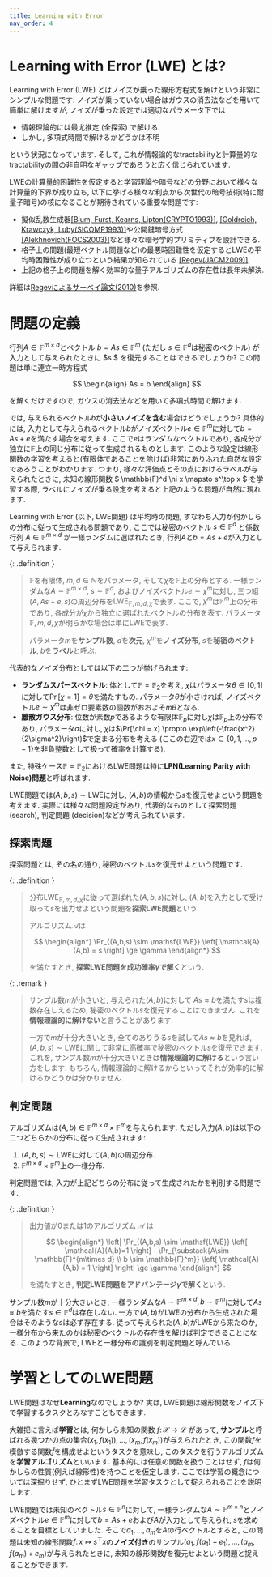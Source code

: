 ```yaml
---
title: Learning with Error
nav_order: 4
---
```


# Learning with Error (LWE) とは?

Learning with Error (LWE) とはノイズが乗った線形方程式を解けという非常にシンプルな問題です.
ノイズが乗っていない場合はガウスの消去法などを用いて簡単に解けますが, ノイズが乗った設定では適切なパラメータ下では
- 情報理論的には最尤推定 (全探索) で解ける.
- しかし, 多項式時間で解けるかどうかは不明

という状況になっています.
そして, これが情報論的なtractabilityと計算量的なtractabilityの間の非自明なギャップであろうと広く信じられています.

LWEの計算量的困難性を仮定すると学習理論や暗号などの分野において様々な計算量的下界が成り立ち, 以下に挙げる様々な利点から次世代の暗号技術(特に耐量子暗号)の核になることが期待されている重要な問題です:
- 擬似乱数生成器[[Blum, Furst, Kearns, Lipton(CRYPTO1993)]](https://link.springer.com/chapter/10.1007/3-540-48329-2_24), [[Goldreich, Krawczyk, Luby(SICOMP1993)]](https://epubs.siam.org/doi/10.1137/0222069)や公開鍵暗号方式[[Alekhnovich(FOCS2003)]](https://ieeexplore.ieee.org/abstract/document/1238204)など様々な暗号学的プリミティブを設計できる.
- 格子上の問題(最短ベクトル問題など)の最悪時困難性を仮定するとLWEの平均時困難性が成り立つという結果が知られている [[Regev(JACM2009)]](https://dl.acm.org/doi/10.1145/1568318.1568324).
- 上記の格子上の問題を解く効率的な量子アルゴリズムの存在性は長年未解決.

詳細は[Regevによるサーベイ論文(2010)](https://ieeexplore.ieee.org/document/5497885)を参照.

# 問題の定義

行列$A \in \mathbb{F}^{m\times d}$とベクトル $b = As \in \mathbb{F}^m$ (ただし $s \in \mathbb{F}^d$は秘密のベクトル) が入力として与えられたときに $s $
を復元することはできるでしょうか? この問題は単に連立一時方程式

$$
  \begin{align}
    As = b
  \end{align}
$$

を解くだけですので, ガウスの消去法などを用いて多項式時間で解けます.

では, 与えられるベクトル$b$が**小さいノイズを含む**場合はどうでしょうか?
具体的には, 入力として与えられるベクトル$b$がノイズベクトル$e \in \mathbb{F}^m$に対して$b=As + e$を満たす場合を考えます.
ここで$e$はランダムなベクトルであり, 各成分が独立に$\mathbb{F}$上の同じ分布に従って生成されるものとします.
このような設定は線形関数の学習を考えると(有限体であることを除けば)非常にありふれた自然な設定であろうことがわかります.
つまり, 様々な評価点とその点におけるラベルが与えられたときに, 未知の線形関数 $ \mathbb{F}^d \ni x \mapsto s^\top x $ を学習する際, ラベルにノイズが乗る設定を考えると上記のような問題が自然に現れます.

Learning with Error (以下, LWE問題) は平均時の問題, すなわち入力が何かしらの分布に従って生成される問題であり, ここでは秘密のベクトル $s \in \mathbb{F}^d$ と係数行列 $A \in \mathbb{F}^{m\times d}$ が一様ランダムに選ばれたとき, 行列$A$と$b=As+e$が入力として与えられます.

{: .definition }
> $\mathbb{F}$を有限体, $m,d\in \mathbb{N}$をパラメータ, そして$\chi$を$\mathbb{F}$上の分布とする.
> 一様ランダムな$A\sim \mathbb{F}^{m\times d}$, $s\sim \mathbb{F}^d$, およびノイズベクトル$e \sim \chi^m$に対し, 
> 三つ組$(A,As+e,s)$の周辺分布を$\mathsf{LWE}_{\mathbb{F},m,d,\chi}$で表す.
> ここで, $\chi^m$は$\mathbb{F}^m$上の分布であり, 各成分が$\chi$から独立に選ばれたベクトルの分布を表す.
> パラメータ$\mathbb{F},m,d,\chi$が明らかな場合は単に$\mathsf{LWE}$で表す.
>
> パラメータ$m$を**サンプル数**, $d$を**次元**, $\chi^m$を**ノイズ分布**, $s$を**秘密のベクトル**, $b$を**ラベル**と呼ぶ.

代表的なノイズ分布としては以下の二つが挙げられます:

- **ランダムスパースベクトル**: 体として$\mathbb{F}=\mathbb{F}_2$を考え, $\chi$はパラメータ$\theta\in[0,1]$に対して$\Pr[\chi=1]=\theta$を満たすもの. パラメータ$\theta$が小さければ, ノイズベクトル$e\sim\chi^m$は非ゼロ要素数の個数がおおよそ$m\theta$となる.
- **離散ガウス分布**: 位数が素数$p$であるような有限体$\mathbb{F}_p$に対し$\chi$は$\mathbb{F}_p$上の分布であり, パラメータ$\sigma$に対し, $\chi$は$\Pr[\chi = x] \propto \exp\left(-\frac{x^2}{2\sigma^2}\right)$で定まる分布を考える (ここの右辺では$x\in\{0,1,\dots,p-1\}$を非負整数として扱って確率を計算する).

また, 特殊ケース$\mathbb{F} = \mathbb{F}_2$におけるLWE問題は特に**LPN(Learning Parity with Noise)問題**と呼ばれます.

LWE問題では$(A,b,s) \sim \mathsf{LWE}$に対し,
  $(A,b)$の情報から$s$を復元せよという問題を考えます.
実際には様々な問題設定があり, 代表的なものとして探索問題 (search), 判定問題 (decision)などが考えられています.

## 探索問題

探索問題とは, その名の通り, 秘密のベクトル$s$を復元せよという問題です.

{: .definition }
> 分布$\mathsf{LWE}_{\mathbb{F},m,d,\chi}$に従って選ばれた$(A,b,s)$に対し, $(A,b)$を入力として受け取って$s$を出力せよという問題を**探索LWE問題**という.
>
> アルゴリズム$\mathcal{A}$は
> 
>$$
  \begin{align*}
    \Pr_{(A,b,s) \sim \mathsf{LWE}} \left[ \mathcal{A}(A,b) = s \right] \ge \gamma
  \end{align*}
>$$
>
> を満たすとき, **探索LWE問題を成功確率$\gamma$で解く**という.

{: .remark }
> サンプル数$m$が小さいと, 与えられた$(A,b)$に対して $As \approx b$を満たす$s$は複数存在しえるため, 秘密のベクトル$s$を復元することはできません. これを**情報理論的に解けない**と言うことがあります.
>
> 一方で$m$が十分大きいとき, 全てのありうる$s$を試して$As\approx b$を見れば, $(A,b,s) \sim \mathsf{LWE}$に関して非常に高確率で秘密のベクトル$s$を復元できます. 
> これを, サンプル数$m$が十分大きいときは**情報理論的に解ける**という言い方をします.
> もちろん, 情報理論的に解けるからといってそれが効率的に解けるかどうかは分かりません.

## 判定問題

アルゴリズムは$(A,b) \in \mathbb{F}^{m\times d}\times \mathbb{F}^m$を与えられます. ただし入力$(A,b)$は以下の二つどちらかの分布に従って生成されます:
1.  $(A,b,s) \sim \mathsf{LWE}$に対して$(A,b)$の周辺分布.
2.  $\mathbb{F}^{m\times d}\times \mathbb{F}^m$上の一様分布.

判定問題では, 入力が上記どちらの分布に従って生成されたかを判別する問題です.

{: .definition }
> 出力値が0または1のアルゴリズム $\mathcal{A}$ は
> 
> $$
  \begin{align*}
    \left| \Pr_{(A,b,s) \sim \mathsf{LWE}} \left[ \mathcal{A}(A,b)=1 \right] - \Pr_{\substack{A\sim \mathbb{F}^{m\times d} \\ b \sim \mathbb{F}^m}} \left[ \mathcal{A}(A,b) = 1 \right] \right| \ge \gamma
  \end{align*}
> $$
>
> を満たすとき, **判定LWE問題をアドバンテージ$\gamma$で解く**という.

サンプル数$m$が十分大きいとき, 一様ランダムな$A\sim \mathbb{F}^{m\times d},b\sim \mathbb{F}^m$に対して$As\approx b$を満たす$s\in \mathbb{F}^d$は存在しない.
一方で$(A,b)$が$\mathsf{LWE}$の分布から生成された場合はそのような$s$は必ず存在する.
従って与えられた$(A,b)$が$\mathsf{LWE}$から来たのか, 一様分布から来たのかは秘密のベクトルの存在性を解けば判定できることになる.
このような背景で, $\mathsf{LWE}$と一様分布の識別を判定問題と呼んでいる.

# 学習としてのLWE問題
LWE問題はなぜ**Learning**なのでしょうか?
実は, LWE問題は線形関数をノイズ下で学習するタスクとみなすこともできます.

大雑把に言えば**学習**とは, 何かしら未知の関数 $f\colon \mathcal{X} \to \mathcal{L}$ があって, **サンプル**と呼ばれる幾つかの点の集合$(x_1,f(x_1)),\dots,(x_m,f(x_m))$が与えられたとき, この関数$f$を模倣する関数$\tilde{f}$を構成せよというタスクを意味し,
このタスクを行うアルゴリズムを**学習アルゴリズム**といいます.
基本的には任意の関数を扱うことはせず, $f$は何かしらの性質(例えば線形性)を持つことを仮定します.
ここでは学習の概念については深掘りせず, ひとまずLWE問題を学習タスクとして捉えられることを説明します.

LWE問題では未知のベクトル$s\in \mathbb{F}^n$に対して, 一様ランダムな$A \sim \mathbb{F}^{m\times n}$とノイズベクトル$e \in \mathbb{F}^m$に対して$b=As+e$および$A$が入力として与えられ, $s$を求めることを目標としていました.
そこで$a_1,\dots,a_m$を$A$の行ベクトルとすると,
この問題は未知の線形関数$f\colon x \mapsto s^\top x$の**ノイズ付き**のサンプル$(a_1,f(a_1)+e_1),\dots,(a_m,f(a_m)+e_m)$が与えられたときに, 未知の線形関数$f$を復元せよという問題と捉えることができます.
